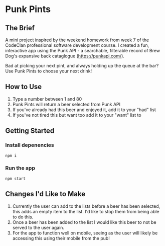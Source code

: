 # Punk Pints

## The Brief

A mini project inspired by the weekend homework from week 7 of the CodeClan professional software development course. I created a fun, interactive app using the Punk API - a searchable, filterable record of Brew Dog's expansive back cataglogue (https://punkapi.com/).

Bad at picking your next pint, and always holding up the queue at the bar? Use Punk Pints to choose your next drink!

## How to Use
1. Type a number between 1 and 80
2. Punk Pints will return a beer selected from Punk API
3. If you've already had this beer and enjoyed it, add it to your "had" list
4. If you've not tired this but want too add it to your "want" list to

## Getting Started

### Install depenencies 
`npm i` 

### Run the app 
`npm start`

## Changes I'd Like to Make
1. Currently the user can add to the lists before a beer has been selected, this adds an empty item to the list. I'd like to stop them from being able to do this.
2. Once a beer has been added to the list I would like this beer to not be served to the user again.
3. For the app to function well on mobile, seeing as the user will likely be accessing this using their mobile from the pub!

